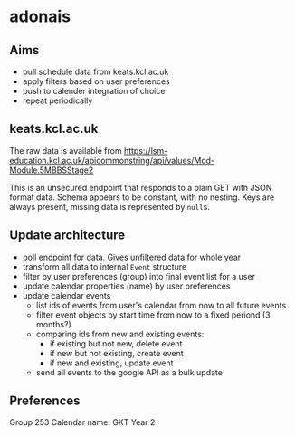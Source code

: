 # adonais

## Aims

- pull schedule data from keats.kcl.ac.uk
- apply filters based on user preferences
- push to calender integration of choice
- repeat periodically

## keats.kcl.ac.uk

The raw data is available from https://lsm-education.kcl.ac.uk/apicommonstring/api/values/Mod-Module.5MBBSStage2

This is an unsecured endpoint that responds to a plain GET with JSON format data.
Schema appears to be constant, with no nesting.
Keys are always present, missing data is represented by `null`s.

## Update architecture

- poll endpoint for data. Gives unfiltered data for whole year
- transform all data to internal `Event` structure
- filter by user preferences (group) into final event list for a user
- update calendar properties (name) by user preferences
- update calendar events
  - list ids of events from user's calendar from now to all future events
  - filter event objects by start time from now to a fixed periond (3 months?)
  - comparing ids from new and existing events:
    - if existing but not new, delete event
    - if new but not existing, create event
    - if new and existing, update event
  - send all events to the google API as a bulk update

## Preferences

Group 253
Calendar name: GKT Year 2
